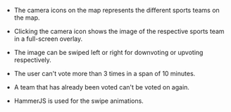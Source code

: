 - The camera icons on the map represents the different sports teams on the map.
- Clicking the camera icon shows the image of the respective sports team in a full-screen overlay.
- The image can be swiped left or right for downvoting or upvoting respectively.
- The user can't vote more than 3 times in a span of 10 minutes.
- A team that has already been voted can't be voted on again.

- HammerJS is used for the swipe animations.